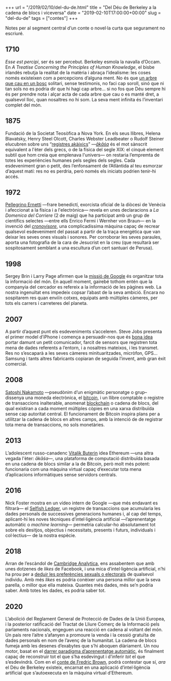 +++
url = "/2019/02/10/del-du-de.html"
title = "Del Déu de Berkeley a la cadena de blocs i viceversa"
date = "2019-02-10T17:00:00+00:00"
slug = "del-du-de"
tags = ["contes"]
+++

Notes per al segment central d’un conte o novel·la curta que segurament no escriuré.

## 1710

*Esse est percipi*, ser és ser percebut. Berkeley esmola la navalla d’Occam. En *A Treatise Concerning the Principles of Human Knowledge*, el bisbe irlandès rebutja la realitat de la matèria i abraça l’idealisme: les coses només existeixen com a percepcions d’alguna ment. No és que [un arbre que cau en un bosc](https://en.wikipedia.org/wiki/If_a_tree_falls_in_a_forest) solitari, sense testimonis, no faci cap soroll, sinó que ni tan sols no es podria dir que hi hagi cap arbre… si no fos que Déu sempre hi és per prendre nota i alçar acta de cada arbre que cau o es manté dret, a qualsevol lloc, quan nosaltres no hi som. La seva ment infinita és l’inventari complet del món.

## 1875

Fundació de la Societat Teosòfica a Nova York. En els seus llibres, Helena Blavatsky, Henry Steel Olcott, Charles Webster Leadbeater o Rudolf Steiner elucubren sobre uns “[registres akàixics](https://theosophy.wiki/en/Akashic_Records)” —[*ākāśa*](https://ca.wikipedia.org/wiki/Akaix%C3%A0) és el mot sànscrit equivalent a l'èter dels grecs, o de la física del segle XIX: el cinquè element subtil que hom creia que emplenava l'univers— on restaria l’empremta de totes les experiències humanes pels segles dels segles. Cada esdeveniment gran o petit, des l’enfonsament de l’Atlàntida al teu esmorzar d’aquest matí: res no es perdria, però només els iniciats podrien tenir-hi accés.

## 1972

[Pellegrino Ernetti](https://es.wikipedia.org/wiki/Marcello_Pellegrino_Ernetti) —frare benedictí, exorcista oficial de la diòcesi de Venècia i afeccionat a la física i a l'electrònica— revela en unes declaracions a *La Domenica del Corriere* (2 de maig) que ha participat amb un grup de científics selectes —entre ells Enrico Fermi i Wernher von Braun— en la invenció del [*cronovisore*](https://it.wikipedia.org/wiki/Cronovisore), una complicadíssima màquina capaç de recrear qualsevol esdeveniment del passat a partir de la traça energètica que van deixar les seves ones visuals i sonores. Per corroborar les seves paraules, aporta una fotografia de la cara de Jesucrist en la creu (que resultarà ser sospitosament semblant a una escultura d’un cert santuari de Perusa).

## 1998

Sergey Brin i Larry Page afirmen que la [missió de Google](https://about.google) és organitzar tota la informació del món. En aquell moment, gairebé tothom entén que la companyia del cercador es refereix a la informació de les pàgines web. La nostra ingenuïtat ens impedeix copsar l’abast de la seva ambició. Encara no sospitarem res quan enviïn cotxes, equipats amb múltiples càmeres, per tots els carrers i carreteres del planeta.

## 2007

A partir d’aquest punt els esdeveniments s’acceleren. Steve Jobs presenta el primer model d’iPhone i comença a persuadir-nos que és [bona idea](https://youtu.be/NPE7i8wuupk) portar damunt un petit comunicador, farcit de sensors que registren tota mena de dades referents a l’entorn, i a nosaltres mateixos, i les transmet. Res no s’escaparà a les seves càmeres minituaritzades, micròfon, GPS… Samsung i tants altres fabricants copiaran de seguida l’invent, amb gran èxit comercial.

## 2008

[Satoshi Nakamoto](https://www.ara.cat/media/misteri-del-creador-dels-bitcoins_0_1572442821.html) —pseudònim d’un enigmàtic personatge o grup– dissenya una moneda electrònica, el [bitcoin](https://www.xe.com/currencycharts/?from=XBT&to=EUR&view=1Y), i un llibre comptable o registre de transaccions inalterable, anomenat [blockchain](https://www.vilaweb.cat/noticies/blockchain-que-es-i-com-canviara-la-nostra-vida/) o cadena de blocs, del qual existiran a cada moment múltiples còpies en una xarxa distribuïda sense cap autoritat central. El funcionament de Bitcoin inspira plans per a utilitzar la cadena de blocs en altres camps, amb la intenció de de registrar tota mena de transaccions, no sols monetàries.

## 2013

L’adolescent russo-canadenc [Vitalik Buterin](https://emprenem.ara.cat/Ethereum-Bitcoin-ja-planti-cara_0_1589841027.html) idea Ethereum —una altra vegada l'èter: *ākāśa*—, una plataforma de computació distribuïda basada en una cadena de blocs similar a la de Bitcoin, però molt més potent: funcionaria com una màquina virtual capaç d’executar tota mena d’aplicacions informàtiques sense servidors centrals.

## 2016

Nick Foster mostra en un vídeo intern de Google —que més endavant es filtrarà— el [Selfish Ledger](https://www.theverge.com/2018/5/17/17344250/google-x-selfish-ledger-video-data-privacy), un registre de transaccions que acumularia les dades personals de successives generacions humanes i, al cap del temps, aplicant-hi les noves tècniques d’intel·ligència artificial —l’aprenentatge automàtic o *machine learning*— permetria calcular-ho absolutament tot sobre els desitjos, objectius i necessitats, presents i futurs, individuals i col·lectius— de la nostra espècie.

## 2018

Arran de l’escàndol de [Cambridge Analytica](https://www.elperiodico.cat/ca/internacional/20180320/les-cinc-claus-de-lescandol-de-cambridge-analytica-i-facebook-6703381), ens assabentem que amb unes dotzenes de *likes* de Facebook, i una mica d’intel·ligència artificial, n’hi ha prou per a [deduir les preferències sexuals o electorals](https://www.pnas.org/content/110/15/5802) de qualsevol individu. Amb més *likes* es podria conèixer una persona millor que la seva parella, o millor que ella mateixa. Quantes més dades, més se’n podria saber. Amb totes les dades, es podria saber tot.

## 2020

L’abolició del Reglament General de Protecció de Dades de la Unió Europea, i la posterior ratificació del Tractat de Lliure Comerç de la Informació pels parlaments nacionals, engeguen una reacció en cadena al voltant del món. Un país rere l’altre s’afanyen a promoure la venda i la cessió gratuïta de dades personals en nom de l’avenç de la humanitat. La cadena de blocs fumeja amb les desenes d’exabytes que s’hi aboquen diàriament. Un nou motor, basat en el [darrer paradigma d’aprenentatge automàtic](https://www.technologyreview.com/s/612768/we-analyzed-16625-papers-to-figure-out-where-ai-is-headed-next/), és finalment capaç de reconstruir tot el que s’ha esdevingut i d’inferir *tot* el que s’esdevindrà. Com en el [conte de Fredric Brown](http://www.roma1.infn.it/~anzel/answer.html), podrà contestar que sí, *ara* el Déu de Berkeley existeix, encarnat en una aplicació d’intel·ligència artificial que s’autoexecuta en la màquina virtual d’Ethereum.

